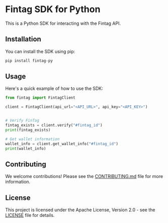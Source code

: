 # Fintag SDK for Python

This is a Python SDK for interacting with the Fintag API.

## Installation

You can install the SDK using pip:

```bash
pip install fintag-py
```

## Usage

Here's a quick example of how to use the SDK:

```python
from fintag import FintagClient

client = FintagClient(api_url="<API_URL>", api_key="<API_KEY>")


# Verify FinTag
fintag_exists = client.verify("#fintag_id")
print(fintag_exists)

# Get wallet information
wallet_info = client.get_wallet_info("#fintag_id")
print(wallet_info)
```

## Contributing

We welcome contributions! Please see the [CONTRIBUTING.md](CONTRIBUTING.md) file for more information.

## License

This project is licensed under the Apache License, Version 2.0 - see the [LICENSE](LICENSE) file for details.